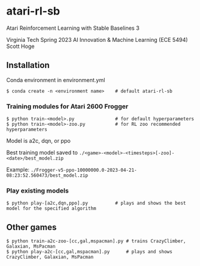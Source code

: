 # atari-rl-sb

Atari Reinforcement Learning with Stable Baselines 3

Virginia Tech Spring 2023 AI Innovation & Machine Learning (ECE 5494)  
Scott Hoge

## Installation
Conda environment in environment.yml

`$ conda create -n <environment name>    # default atari-rl-sb`

### Training modules for Atari 2600 Frogger
`$ python train-<model>.py               # for default hyperparameters`  
`$ python train-<model>-zoo.py           # for RL zoo recommended hyperparameters`

Model is a2c, dqn, or ppo

Best training model saved to `./<game>-<model>-<timesteps>[-zoo]-<date>/best_model.zip`

Example: `./Frogger-v5-ppo-10000000.0-2023-04-21-08:23:52.560473/best_model.zip`

### Play existing models
`$ python play-[a2c,dqn,ppo].py          # plays and shows the best model for the specified algorithm`

## Other games
`$ python train-a2c-zoo-[cc,gal,mspacman].py # trains CrazyClimber, Galaxian, MsPacman`  
`$ python play-a2c-[cc,gal,mspacman].py      # plays and shows CrazyClimber, Galaxian, MsPacman`  
